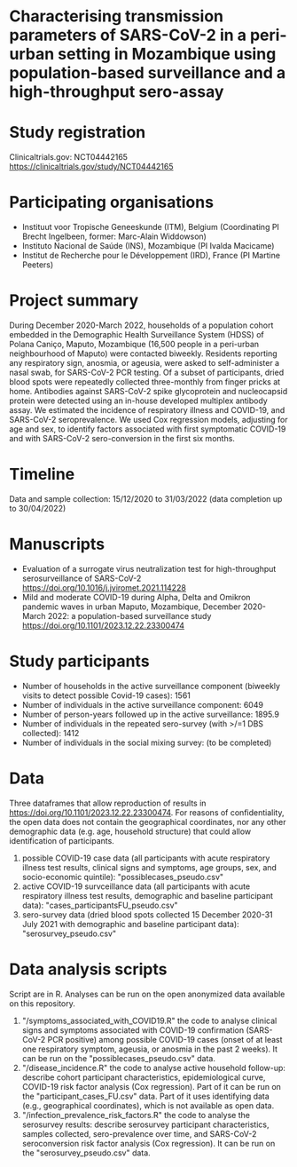 # Characterising transmission parameters of SARS-CoV-2 in a peri-urban setting in Mozambique using population-based surveillance and a high-throughput sero-assay

# Study registration 
Clinicaltrials.gov: NCT04442165 https://clinicaltrials.gov/study/NCT04442165

# Participating organisations
- Instituut voor Tropische Geneeskunde (ITM), Belgium (Coordinating PI Brecht Ingelbeen, former: Marc-Alain Widdowson)
- Instituto Nacional de Saúde (INS), Mozambique (PI Ivalda Macicame)
- Institut de Recherche pour le Développement (IRD), France (PI Martine Peeters)

# Project summary
During December 2020-March 2022, households of a population cohort embedded in the Demographic Health Surveillance System (HDSS) of Polana Caniço, Maputo, Mozambique (16,500 people in a peri-urban neighbourhood of Maputo) were contacted biweekly. Residents reporting any respiratory sign, anosmia, or ageusia, were asked to self-administer a nasal swab, for SARS-CoV-2 PCR testing. Of a subset of participants, dried blood spots were repeatedly collected three-monthly from finger pricks at home. Antibodies against SARS-CoV-2 spike glycoprotein and nucleocapsid protein were detected using an in-house developed multiplex antibody assay. We estimated the incidence of respiratory illness and COVID-19, and SARS-CoV-2 seroprevalence. We used Cox regression models, adjusting for age and sex, to identify factors associated with first symptomatic COVID-19 and with SARS-CoV-2 sero-conversion in the first six months.

# Timeline
Data and sample collection: 15/12/2020 to 31/03/2022 (data completion up to 30/04/2022)

# Manuscripts
- Evaluation of a surrogate virus neutralization test for high-throughput serosurveillance of SARS-CoV-2 https://doi.org/10.1016/j.jviromet.2021.114228
- Mild and moderate COVID-19 during Alpha, Delta and Omikron pandemic waves in urban Maputo, Mozambique, December 2020-March 2022: a population-based surveillance study https://doi.org/10.1101/2023.12.22.23300474

# Study participants
- Number of households in the active surveillance component (biweekly visits to detect possible Covid-19 cases): 1561 
- Number of individuals in the active surveillance component: 6049
- Number of person-years followed up in the active surveillance: 1895.9 
- Number of individuals in the repeated sero-survey (with >/=1 DBS collected): 1412
- Number of individuals in the social mixing survey: (to be completed)

# Data 
Three dataframes that allow reproduction of results in https://doi.org/10.1101/2023.12.22.23300474. For reasons of confidentiality, the open data does not contain the geographical coordinates, nor any other demographic data (e.g. age, household structure) that could allow identification of participants.
1. possible COVID-19 case data (all participants with acute respiratory illness test results, clinical signs and symptoms, age groups, sex, and socio-economic quintile): "possiblecases_pseudo.csv"
2. active COVID-19 survceillance data (all participants with acute respiratory illness test results, demographic and baseline participant data): "cases_participantsFU_pseudo.csv"
3. sero-survey data (dried blood spots collected 15 December 2020-31 July 2021 with demographic and baseline participant data): "serosurvey_pseudo.csv"

# Data analysis scripts
Script are in R. Analyses can be run on the open anonymized data available on this repository.
1. "/symptoms_associated_with_COVID19.R" the code to analyse clinical signs and symptoms associated with COVID-19 confirmation (SARS-CoV-2 PCR positive) among possible COVID-19 cases (onset of at least one respiratory symptom, ageusia, or anosmia in the past 2 weeks). It can be run on the "possiblecases_pseudo.csv" data.
2. "/disease_incidence.R" the code to analyse active household follow-up: describe cohort participant characteristics, epidemiological curve, COVID-19 risk factor analysis (Cox regression). Part of it can be run on the "participant_cases_FU.csv" data. Part of it uses identifying data (e.g., geographical coordinates), which is not available as open data.
3. "/infection_prevalence_risk_factors.R" the code to analyse the serosurvey results: describe serosurvey participant characteristics, samples collected, sero-prevalence over time, and SARS-CoV-2 seroconversion risk factor analysis (Cox regression). It can be run on the "serosurvey_pseudo.csv" data.
